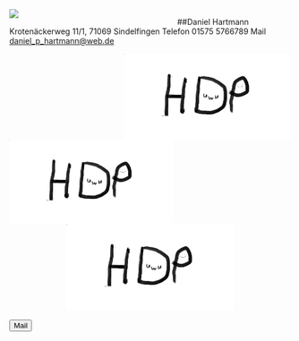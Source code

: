 <img src="Bilder/BildDaniel1.png" width= "300" align="left" >




##Daniel Hartmann 
Krotenäckerweg 11/1, 71069 Sindelfingen
Telefon 01575 5766789
Mail daniel_p_hartmann@web.de


<img src="Bilder/Discord-Bild.png" width= "300" align="right" > 
<img src="Bilder/Discord-Bild.png" height= "150" align="left"> 
<p align="center">
<img src="Bilder/Discord-Bild.png" width= "300" > 
</p>
<button class="btn-primary" type="button">Mail</button>





